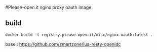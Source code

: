 #Please-open.it nginx proxy oauth image

## build

```
docker build -t registry.please-open.it/misc/nginx-oauth:latest .
```

base : https://github.com/zmartzone/lua-resty-openidc